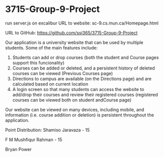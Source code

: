 # 3715-Group-9-Project

run server.js on excalibur
URL to website: sc-9.cs.mun.ca/Homepage.html

URL to GitHub: https://github.com/ssj365/3715-Group-9-Project


Our application is a university website that can be used by multiple students. Some of the main features include:

1. Students can add or drop courses (both the student and Course pages support this funcionality)
2. Courses can be added or deleted, and a persistent history of deleted courses can be viewed  (Previous Courses page)
3. Directions to campus are available (on the Directions page) and are calculated based on current location
4. A login screen so that many students can access the website to add/drop their courses and review their registered courses (registered courses can be viewed both on student andCourse page)

Our website can be viewed on many devices, including mobile, and information (i.e. course addition or deletion) is persistent throughout the application.

Point Distribution:
Shamiso Jaravaza - 15

F M Mushfiqur Rahman - 15

Bryan Power
